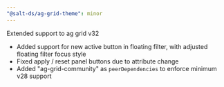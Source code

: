 ```yaml
---
"@salt-ds/ag-grid-theme": minor
---
```


Extended support to ag grid v32

- Added support for new active button in floating filter, with adjusted floating filter focus style
- Fixed apply / reset panel buttons due to attribute change
- Added "ag-grid-community" as `peerDependencies` to enforce minimum v28 support
